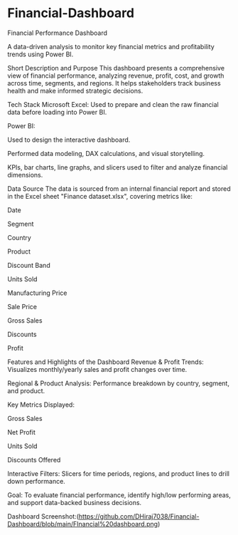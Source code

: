 # Financial-Dashboard
Financial Performance Dashboard

A data-driven analysis to monitor key financial metrics and profitability trends using Power BI.

Short Description and Purpose
This dashboard presents a comprehensive view of financial performance, analyzing revenue, profit, cost, and growth across time, segments, and regions. It helps stakeholders track business health and make informed strategic decisions.

 Tech Stack
Microsoft Excel: Used to prepare and clean the raw financial data before loading into Power BI.

Power BI:

Used to design the interactive dashboard.

Performed data modeling, DAX calculations, and visual storytelling.

KPIs, bar charts, line graphs, and slicers used to filter and analyze financial dimensions.


Data Source
The data is sourced from an internal financial report and stored in the Excel sheet "Finance dataset.xlsx", covering metrics like:

Date

Segment

Country

Product

Discount Band

Units Sold

Manufacturing Price

Sale Price

Gross Sales

Discounts

Profit

 Features and Highlights of the Dashboard
Revenue & Profit Trends: Visualizes monthly/yearly sales and profit changes over time.

Regional & Product Analysis: Performance breakdown by country, segment, and product.

Key Metrics Displayed:

Gross Sales

Net Profit

Units Sold

Discounts Offered

Interactive Filters: Slicers for time periods, regions, and product lines to drill down performance.

Goal: To evaluate financial performance, identify high/low performing areas, and support data-backed business decisions.

Dashboard Screenshot:(https://github.com/DHiraj7038/Financial-Dashboard/blob/main/FInancial%20dashboard.png)
